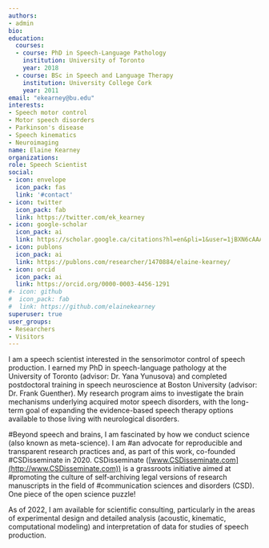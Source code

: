 ```yaml
---
authors:
- admin
bio:
education:
  courses:
  - course: PhD in Speech-Language Pathology
    institution: University of Toronto
    year: 2018
  - course: BSc in Speech and Language Therapy
    institution: University College Cork
    year: 2011
email: "ekearney@bu.edu"
interests:
- Speech motor control
- Motor speech disorders
- Parkinson's disease
- Speech kinematics
- Neuroimaging
name: Elaine Kearney
organizations:
role: Speech Scientist
social:
- icon: envelope
  icon_pack: fas
  link: '#contact'
- icon: twitter
  icon_pack: fab
  link: https://twitter.com/ek_kearney
- icon: google-scholar
  icon_pack: ai
  link: https://scholar.google.ca/citations?hl=en&pli=1&user=1jBXN6cAAAAJ
- icon: publons
  icon_pack: ai
  link: https://publons.com/researcher/1470884/elaine-kearney/
- icon: orcid
  icon_pack: ai
  link: https://orcid.org/0000-0003-4456-1291
#- icon: github
#  icon_pack: fab
#  link: https://github.com/elainekearney
superuser: true
user_groups:
- Researchers
- Visitors
---
```


I am a speech scientist interested in the sensorimotor control of speech production. I earned my PhD in speech-language pathology at the University of Toronto (advisor: Dr. Yana Yunusova) and completed postdoctoral training in speech neuroscience at Boston University (advisor: Dr. Frank Guenther). My research program aims to investigate the brain mechanisms underlying acquired motor speech disorders, with the long-term goal of expanding the evidence-based speech therapy options available to those living with neurological disorders.



#Beyond speech and brains, I am fascinated by how we conduct science (also known as meta-science). I am #an advocate for reproducible and transparent research practices and, as part of this work, co-founded #CSDisseminate in 2020. CSDisseminate ([www.CSDisseminate.com](http://www.CSDisseminate.com)) is a grassroots initiative aimed at #promoting the culture of self‑archiving legal versions of research manuscripts in the field of #communication sciences and disorders (CSD). One piece of the open science puzzle!



As of 2022, I am available for scientific consulting, particularly in the areas of experimental design and detailed analysis (acoustic, kinematic, computational modeling) and interpretation of data for studies of speech production. 